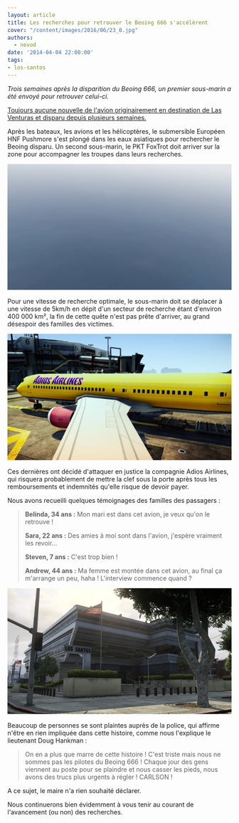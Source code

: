 ```yaml
---
layout: article
title: Les recherches pour retrouver le Beoing 666 s'accélèrent
cover: "/content/images/2016/06/23_0.jpg"
authors:
  - nevod
date: '2014-04-04 22:00:00'
tags:
- los-santos
---
```


_Trois semaines après la disparition du Beoing 666, un premier sous-marin a été envoyé pour retrouver celui-ci._

[Toujours aucune nouvelle de l'avion originairement en destination de Las Venturas et disparu depuis plusieurs semaines.](/2014/03/22/un-avion-perdu-dans-les-airs/)

Après les bateaux, les avions et les hélicoptères, le submersible Européen HNF Pushmore s'est plongé dans les eaux asiatiques pour rechercher le Beoing disparu. Un second sous-marin, le PKT FoxTrot doit arriver sur la zone pour accompagner les troupes dans leurs recherches.

![](/content/images/2016/06/23_2.jpg)

Pour une vitesse de recherche optimale, le sous-marin doit se déplacer à une vitesse de 5km/h en dépit d'un secteur de recherche étant d'environ 400 000 km², la fin de cette quête n'est pas prête d'arriver, au grand désespoir des familles des victimes.

![](/content/images/2016/06/23_3.jpg)

Ces dernières ont décidé d'attaquer en justice la compagnie Adios Airlines, qui risquera probablement de mettre la clef sous la porte après tous les remboursements et indemnités qu'elle risque de devoir payer.

Nous avons recueilli quelques témoignages des familles des passagers :

> **Belinda, 34 ans :** Mon mari est dans cet avion, je veux qu'on le retrouve !
> 
> **Sara, 22 ans :** Des amies à moi sont dans l'avion, j'espère vraiment les revoir...
> 
> **Steven, 7 ans :** C'est trop bien !
> 
> **Andrew, 44 ans :** Ma femme est montée dans cet avion, au final ça m'arrange un peu, haha ! L'interview commence quand ?

![](/content/images/2016/06/23_1.jpg)

Beaucoup de personnes se sont plaintes auprès de la police, qui affirme n'être en rien impliquée dans cette histoire, comme nous l'explique le lieutenant Doug Hankman :

> On en a plus que marre de cette histoire ! C'est triste mais nous ne sommes pas les pilotes du Beoing 666 ! Chaque jour des gens viennent au poste pour se plaindre et nous casser les pieds, nous avons des trucs plus urgents à régler ! CARLSON !

A ce sujet, le maire n'a rien souhaité déclarer.

Nous continuerons bien évidemment à vous tenir au courant de l'avancement (ou non) des recherches.